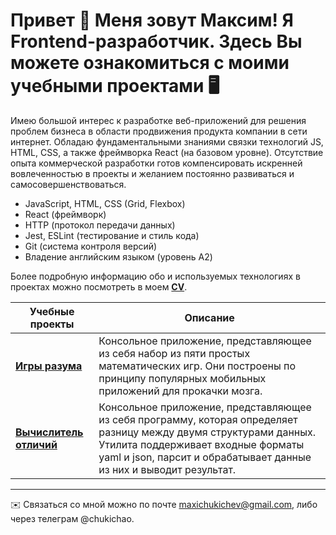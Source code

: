 Привет 👋 Меня зовут Максим! Я Frontend-разработчик. Здесь Вы можете ознакомиться с моими учебными проектами 🖥️
=============================================================================================================================

Имею большой интерес к разработке веб-приложений для решения проблем бизнеса в области продвижения продукта компании в сети интернет. Обладаю фундаментальными знаниями связки технологий JS, HTML, CSS, а также фреймворка React (на базовом уровне). Отсутствие опыта коммерческой разработки готов компенсировать искренней вовлеченностью в проекты и желанием постоянно развиваться и самосовершенствоваться.

- JavaScript, HTML, CSS (Grid, Flexbox)
- React (фреймворк)
- HTTP (протокол передачи данных)
- Jest, ESLint (тестирование и стиль кода)
- Git (система контроля версий)
- Владение английским языком (уровень A2)

Более подробную информацию обо и используемых технологиях в проектах можно посмотреть в моем **[CV](https://cv.hexlet.io/ru/resumes/12537)**.

| Учебные проекты  | Описание |
| ------------- | ------------- |
| **[Игры разума](https://github.com/chukichao/brain-games)**  | Консольное приложение, представляющее из себя набор из пяти простых математических игр. Они построены по принципу популярных мобильных приложений для прокачки мозга.  |
| **[Вычислитель отличий](https://github.com/chukichao/gendiff)**  | Консольное приложение, представляющее из себя программу, которая определяет разницу между двумя структурами данных. Утилита поддерживает входные форматы yaml и json, парсит и обрабатывает данные из них и выводит результат.  |

--------------------

✉️  Связаться со мной можно по почте [maxichukichev@gmail.com](mailto:maxichukichev@gmail.com), либо через телеграм @chukichao.
